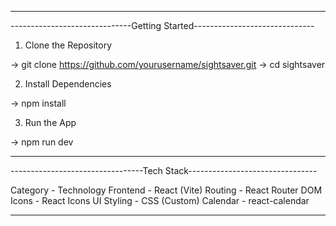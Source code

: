 ---------------------------------------------------------------------------
------------------------------Getting Started------------------------------

1. Clone the Repository
   
-> git clone https://github.com/yourusername/sightsaver.git
-> cd sightsaver

2. Install Dependencies

-> npm install

3. Run the App

-> npm run dev

---------------------------------------------------------------------------
---------------------------------Tech Stack--------------------------------

Category - Technology
Frontend	- React (Vite)
Routing	- React Router DOM
Icons	- React Icons
UI Styling - CSS (Custom)
Calendar	- react-calendar

---------------------------------------------------------------------------


